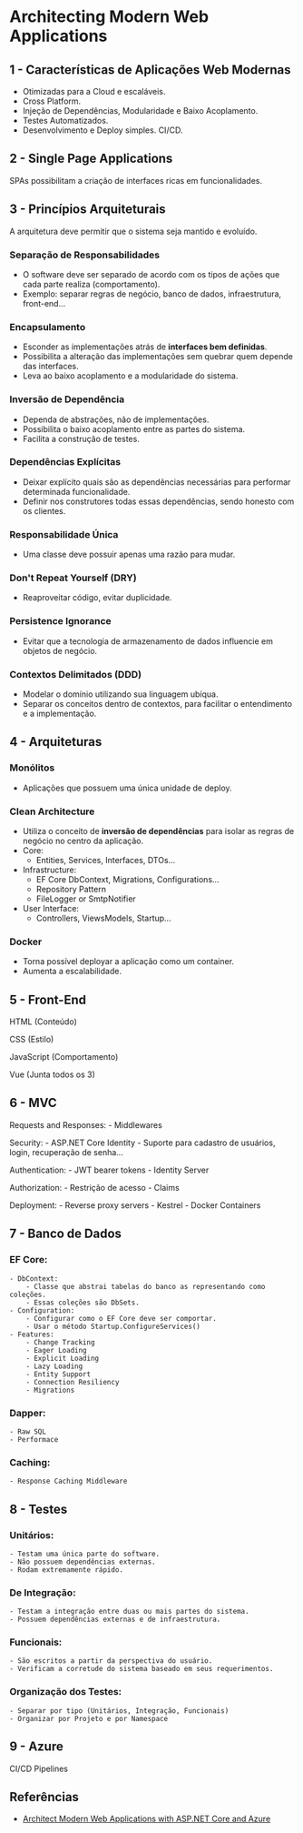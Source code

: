 # Architecting Modern Web Applications

## 1 - Características de Aplicações Web Modernas

- Otimizadas para a Cloud e escaláveis.
- Cross Platform.
- Injeção de Dependências, Modularidade e Baixo Acoplamento.
- Testes Automatizados.
- Desenvolvimento e Deploy simples. CI/CD.

## 2 - Single Page Applications

SPAs possibilitam a criação de interfaces ricas em funcionalidades.

## 3 - Princípios Arquiteturais

A arquitetura deve permitir que o sistema seja mantido e evoluído.

### Separação de Responsabilidades
- O software deve ser separado de acordo com os tipos de ações que cada parte realiza (comportamento).
- Exemplo: separar regras de negócio, banco de dados, infraestrutura, front-end...

### Encapsulamento
- Esconder as implementações atrás de **interfaces bem definidas**.
- Possibilita a alteração das implementações sem quebrar quem depende das interfaces.
- Leva ao baixo acoplamento e a modularidade do sistema.

### Inversão de Dependência
- Dependa de abstrações, não de implementações.
- Possibilita o baixo acoplamento entre as partes do sistema.
- Facilita a construção de testes.

### Dependências Explícitas
- Deixar explícito quais são as dependências necessárias para performar determinada funcionalidade.
- Definir nos construtores todas essas dependências, sendo honesto com os clientes.

### Responsabilidade Única
- Uma classe deve possuir apenas uma razão para mudar.

### Don't Repeat Yourself (DRY)
- Reaproveitar código, evitar duplicidade.

### Persistence Ignorance
- Evitar que a tecnologia de armazenamento de dados influencie em objetos de negócio.

### Contextos Delimitados (DDD)
- Modelar o domínio utilizando sua linguagem ubíqua.
- Separar os conceitos dentro de contextos, para facilitar o entendimento e a implementação.

## 4 - Arquiteturas

### Monólitos
- Aplicações que possuem uma única unidade de deploy.

### Clean Architecture
- Utiliza o conceito de **inversão de dependências** para isolar as regras de negócio no centro da aplicação.
- Core:
    - Entities, Services, Interfaces, DTOs...
- Infrastructure:
    - EF Core DbContext, Migrations, Configurations...
    - Repository Pattern
    - FileLogger or SmtpNotifier
- User Interface:
    - Controllers, ViewsModels, Startup...

### Docker
- Torna possível deployar a aplicação como um container.
- Aumenta a escalabilidade.

## 5 - Front-End

HTML (Conteúdo)

CSS (Estilo)

JavaScript (Comportamento)

Vue (Junta todos os 3)

## 6 - MVC

Requests and Responses:
    - Middlewares

Security:
    - ASP.NET Core Identity
    - Suporte para cadastro de usuários, login, recuperação de senha...
    
Authentication:
    - JWT bearer tokens
    - Identity Server

Authorization:
    - Restrição de acesso
    - Claims

Deployment:
    - Reverse proxy servers
    - Kestrel
    - Docker Containers

## 7 - Banco de Dados

### EF Core:
    - DbContext:
        - Classe que abstrai tabelas do banco as representando como coleções.
        - Essas coleções são DbSets.
    - Configuration:
        - Configurar como o EF Core deve ser comportar.
        - Usar o método Startup.ConfigureServices()
    - Features:
        - Change Tracking
        - Eager Loading
        - Explicit Loading
        - Lazy Loading
        - Entity Support
        - Connection Resiliency
        - Migrations

### Dapper:
    - Raw SQL
    - Performace

### Caching:
    - Response Caching Middleware

## 8 - Testes

### Unitários:
    - Testam uma única parte do software.
    - Não possuem dependências externas.
    - Rodam extremamente rápido.

### De Integração:
    - Testam a integração entre duas ou mais partes do sistema.
    - Possuem dependências externas e de infraestrutura.

### Funcionais:
    - São escritos a partir da perspectiva do usuário.
    - Verificam a corretude do sistema baseado em seus requerimentos.

### Organização dos Testes:
    - Separar por tipo (Unitários, Integração, Funcionais)
    - Organizar por Projeto e por Namespace

## 9 - Azure

CI/CD Pipelines

## Referências
- [Architect Modern Web Applications with ASP.NET Core and Azure](https://docs.microsoft.com/en-us/dotnet/architecture/modern-web-apps-azure/)
